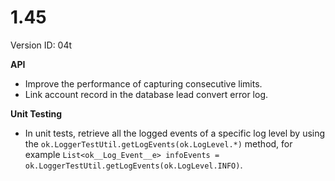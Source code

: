 # 1.45

Version ID: 04t

**API**

-   Improve the performance of capturing consecutive limits.
-   Link account record in the database lead convert error log.

**Unit Testing**

-   In unit tests, retrieve all the logged events of a specific log level by
    using the `ok.LoggerTestUtil.getLogEvents(ok.LogLevel.*)` method, for
    example
    `List<ok__Log_Event__e> infoEvents = ok.LoggerTestUtil.getLogEvents(ok.LogLevel.INFO)`.
